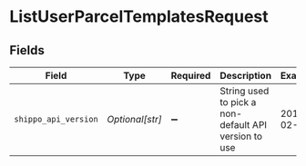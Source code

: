 # ListUserParcelTemplatesRequest


## Fields

| Field                                                | Type                                                 | Required                                             | Description                                          | Example                                              |
| ---------------------------------------------------- | ---------------------------------------------------- | ---------------------------------------------------- | ---------------------------------------------------- | ---------------------------------------------------- |
| `shippo_api_version`                                 | *Optional[str]*                                      | :heavy_minus_sign:                                   | String used to pick a non-default API version to use | 2018-02-08                                           |